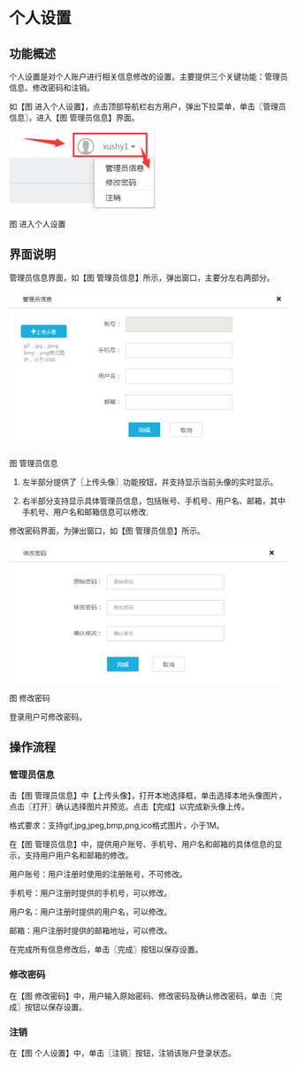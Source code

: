 # 个人设置

## 功能概述

个人设置是对个人账户进行相关信息修改的设置。主要提供三个关键功能：管理员信息、修改密码和注销。

如【图 进入个人设置】，点击顶部导航栏右方用户，弹出下拉菜单，单击〖管理员信息〗，进入【图 管理员信息】界面。

![](/articles/operation/2-/image/image8.png)

图 进入个人设置

## 界面说明

管理员信息界面，如【图 管理员信息】所示，弹出窗口，主要分左右两部分。

![](/articles/operation/2-/image/image9.png)

图 管理员信息

1. 左半部分提供了〖上传头像〗功能按钮，并支持显示当前头像的实时显示。

2. 右半部分支持显示具体管理员信息，包括账号、手机号、用户名、邮箱，其中手机号、用户名和邮箱信息可以修改.

修改密码界面，为弹出窗口，如【图 管理员信息】所示。

![](/articles/operation/2-/image/image10.png)

图 修改密码

登录用户可修改密码。

## 操作流程
### 管理员信息
击【图 管理员信息】中【上传头像】，打开本地选择框，单击选择本地头像图片，点击〖打开〗确认选择图片并预览。点击【完成】以完成新头像上传。

格式要求：支持gif,jpg,jpeg,bmp,png,ico格式图片，小于1M。

在【图 管理员信息】中，提供用户账号、手机号、用户名和邮箱的具体信息的显示，支持用户用户名和邮箱的修改。

用户账号：用户注册时使用的注册账号，不可修改。

手机号：用户注册时提供的手机号，可以修改。

用户名：用户注册时提供的用户名，可以修改。

邮箱：用户注册时提供的邮箱地址，可以修改。

在完成所有信息修改后，单击〖完成〗按钮以保存设置。

### 修改密码

在【图  修改密码】中，用户输入原始密码、修改密码及确认修改密码，单击〖完成〗按钮以保存设置。

### 注销

在【图 个人设置】中，单击〖注销〗按钮，注销该账户登录状态。


























